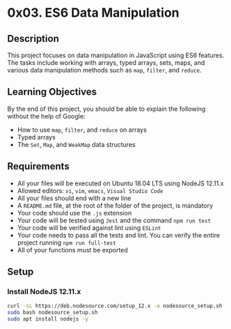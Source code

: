 # 0x03. ES6 Data Manipulation

## Description

This project focuses on data manipulation in JavaScript using ES6 features. The tasks include working with arrays, typed arrays, sets, maps, and various data manipulation methods such as `map`, `filter`, and `reduce`.

## Learning Objectives

By the end of this project, you should be able to explain the following without the help of Google:
- How to use `map`, `filter`, and `reduce` on arrays
- Typed arrays
- The `Set`, `Map`, and `WeakMap` data structures

## Requirements

- All your files will be executed on Ubuntu 18.04 LTS using NodeJS 12.11.x
- Allowed editors: `vi`, `vim`, `emacs`, `Visual Studio Code`
- All your files should end with a new line
- A `README.md` file, at the root of the folder of the project, is mandatory
- Your code should use the `.js` extension
- Your code will be tested using `Jest` and the command `npm run test`
- Your code will be verified against lint using `ESLint`
- Your code needs to pass all the tests and lint. You can verify the entire project running `npm run full-test`
- All of your functions must be exported

## Setup

### Install NodeJS 12.11.x

```bash
curl -sL https://deb.nodesource.com/setup_12.x -o nodesource_setup.sh
sudo bash nodesource_setup.sh
sudo apt install nodejs -y
